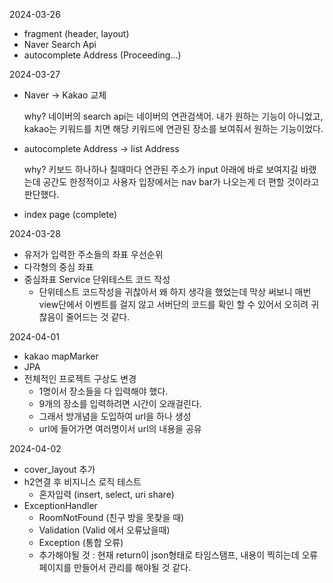 2024-03-26
- fragment (header, layout)
- Naver Search Api
- autocomplete Address (Proceeding...)

2024-03-27
- Naver -> Kakao 교체

  why? 네이버의 search api는 네이버의 연관검색어. 내가 원하는 기능이 아니었고, kakao는 키워드를 치면 해당 키워드에 연관된 장소를 보여줘서 원하는 기능이었다.
  
- autocomplete Address -> list Address

  why? 키보드 하나하나 칠때마다 연관된 주소가 input 아래에 바로 보여지길 바랬는데 공간도 한정적이고 사용자 입장에서는 nav bar가 나오는게 더 편할 것이라고 판단했다.
  
- index page (complete)

2024-03-28
- 유저가 입력한 주소들의 좌표 우선순위
- 다각형의 중심 좌표
- 중심좌표 Service 단위테스트 코드 작성
  - 단위테스트 코드작성을 귀찮아서 왜 하지 생각을 했었는데 막상 써보니 매번 view단에서 이벤트를 걸지 않고 서버단의 코드를 확인 할 수 있어서 오히려 귀찮음이 줄어드는 것 같다.

2024-04-01
- kakao mapMarker
- JPA
- 전체적인 프로젝트 구상도 변경
   - 1명이서 장소들을 다 입력해야 했다.
   - 9개의 장소를 입력하려면 시간이 오래걸린다.
   - 그래서 방개념을 도입하여 url을 하나 생성
   - url에 들어가면 여러명이서 url의 내용을 공유

2024-04-02
- cover_layout 추가
- h2연결 후 비지니스 로직 테스트
  - 혼자입력 (insert, select, uri share)
- ExceptionHandler
    - RoomNotFound (친구 방을 못찾을 때)
    - Validation (Valid 에서 오류났을때)
    - Exception (통합 오류)
    - 추가해야될 것 : 현재 return이 json형태로 타임스탬프, 내용이 찍히는데 오류페이지를 만들어서 관리를 해야될 것 같다.

